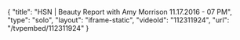 {
    "title": "HSN | Beauty Report with Amy Morrison 11.17.2016 - 07 PM",
    "type": "solo",
    "layout": "iframe-static",
    "videoId": "112311924",
    "url": "\/tvpembed\/112311924"
}